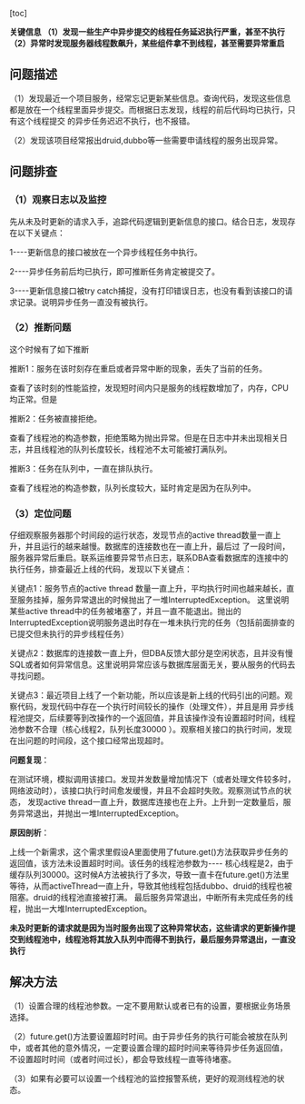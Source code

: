 
[toc]

**关键信息 （1）发现一些生产中异步提交的线程任务延迟执行严重，甚至不执行 （2）异常时发现服务器线程数飙升，某些组件拿不到线程，甚至需要异常重启**

## 问题描述

（1）发现最近一个项目服务，经常忘记更新某些信息。查询代码，发现这些信息都是放在一个线程里面异步提交。而根据日志发现，线程的前后代码均已执行，只有这个线程提交
的异步任务迟迟不执行，也不报错。

（2）发现该项目经常报出druid,dubbo等一些需要申请线程的服务出现异常。

## 问题排查

### （1）观察日志以及监控

先从未及时更新的请求入手，追踪代码逻辑到更新信息的接口。结合日志，发现存在以下关键点：

1----更新信息的接口被放在一个异步线程任务中执行。

2----异步任务前后均已执行，即可推断任务肯定被提交了。

3----更新信息接口被try catch捕捉，没有打印错误日志，也没有看到该接口的请求记录。说明异步任务一直没有被执行。



### （2）推断问题

这个时候有了如下推断

推断1：服务在该时刻存在重启或者异常中断的现象，丢失了当前的任务。

查看了该时刻的性能监控，发现短时间内只是服务的线程数增加了，内存，CPU均正常。但是

推断2：任务被直接拒绝。

查看了线程池的构造参数，拒绝策略为抛出异常。但是在日志中并未出现相关日志，并且线程池的队列长度较长，线程池不太可能被打满队列。

推断3：任务在队列中，一直在排队执行。

查看了线程池的构造参数，队列长度较大，延时肯定是因为在队列中。


### （3）定位问题

仔细观察服务器那个时间段的运行状态，发现节点的active thread数量一直上升，并且运行的越来越慢。数据库的连接数也在一直上升，最后过
了一段时间，服务器异常后重启。联系运维要异常节点日志，联系DBA查看数据库的连接中的执行任务，排查最近上线的代码，发现以下关键点：

关键点1：服务节点的active thread 数量一直上升，平均执行时间也越来越长，直至服务挂掉，服务异常退出的时候抛出了一堆InterruptedException。
这里说明某些active thread中的任务被堵塞了，并且一直不能退出。抛出的InterruptedException说明服务退出时存在一堆未执行完的任务（包括前面排查的
已提交但未执行的异步线程任务）

关键点2：数据库的连接数一直上升，但DBA反馈大部分是空闲状态，且并没有慢SQL或者如何异常信息。这里说明异常应该与数据库层面无关，要从服务的代码去
寻找问题。

关键点3：最近项目上线了一个新功能，所以应该是新上线的代码引出的问题。观察代码，发现代码中存在一个执行时间较长的操作（处理文件），并且是用
异步线程池提交，后续要等到改操作的一个返回值，并且该操作没有设置超时时间，线程池参数不合理（核心线程2，队列长度30000
）。观察相关接口的执行时间，发现在出问题的时间段，这个接口经常出现超时。

**问题复现**：

在测试环境，模拟调用该接口。发现并发数量增加情况下（或者处理文件较多时，网络波动时），该接口执行时间愈发缓慢，并且不会超时失败。观察测试节点的状态，
发现active thread一直上升，数据库连接也在上升。上升到一定数量后，服务异常退出，并抛出一堆InterruptedException。


**原因剖析**：

上线一个新需求，这个需求里假设A里面使用了future.get()方法获取异步任务的返回值，该方法未设置超时时间。该任务的线程池参数为----
核心线程是2，由于缓存队列30000。这时候A方法被执行了多次，导致一直卡在future.get()方法里等待，从而activeThread一直上升，导致其他线程包括dubbo、druid的线程也被阻塞。druid的线程池直接被打满。
最后服务异常退出，中断所有未完成任务的线程，抛出一大堆InterruptedException。

**未及时更新的请求就是因为当时服务出现了这种异常状态，这些请求的更新操作提交到线程池中，线程池将其放入队列中而得不到执行，最后服务异常退出，一直没执行**


## 解决方法

（1）设置合理的线程池参数。一定不要用默认或者已有的设置，要根据业务场景选择。

（2）future.get()方法要设置超时时间。由于异步任务的执行可能会被放在队列中，或者其他的意外情况，一定要设置合理的超时时间来等待异步任务返回值，
不设置超时时间（或者时间过长），都会导致线程一直等待堵塞。

（3）如果有必要可以设置一个线程池的监控报警系统，更好的观测线程池的状态。
